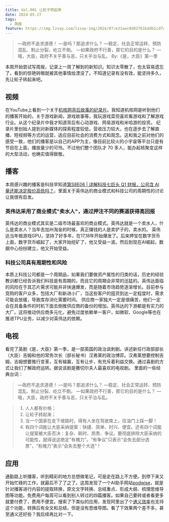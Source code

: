 ```yaml
---
title: Vol.001 让轮子转起来
date: 2024-05-27
tags:
  - 周报
feature: https://img.lzsay.com/lzsay-img/2024/07/e21aec0d82f61bddb1cd7c232315b435.png
---
```

>  —政府不追求道德！
>  —是吗？那追求什么？
>  —稳定、社会正常运转、预防混乱、制止分裂、屹立不倒。
>  —如果政府不行善，那它的目的是什么？
>  —哦，大臣，政府不关乎善与恶，只关乎治与乱。
>  By:《是，大臣》第一季

本周开始尝试写周报，记录上一周了解到的新知识。知识太零散了，也太容易遗忘了，看到的惊艳转眼就被其他事情给湮没了。不知道记录有没有效，能坚持多久，先让轮子转起来吧。
<!--more-->
## 视频
在YouTube上看到一个关于[机核网背后故事的纪录片](https://youtu.be/QVRsjaJFxqM?si=k4VNpnhQCYJOZWvO)。我知道机核网是听到他们的播客开始的，关于游戏新闻，游戏故事等，我玩游戏菜但喜欢看游戏和了解游戏行业。从这个纪录片中我才知道背后有心动游戏、网易游戏和米哈游的投资。 纪录片里创始人提到对新媒体的探索程度较低，营收压力较大，也在逐步去了解直播、短视频等方式的运营，适应目前社会的消费方式和观念。这和我之前对他们的感受一致，他们的播客是以自己的APP为主，像目前比较火的小宇宙等平台只是有节目在上面，播放量少的可怜。不过他们整个团队才 70 多人，能办起核聚变这样的大型活动，也确实值得致敬。

## 播客
本周感兴趣的播客是科技早知道[第S8E06 | 详解科技七巨头 Q1 财报，公司含 AI 量还能决定股价高低吗？](https://www.xiaoyuzhoufm.com/episode/6650355a193c150243cf0c06)，里面关于英伟达的商业模式和科技公司的周期性的讨论让我很有启发。
### 英伟达采用了商业模式"卖水人"，通过押注不同的赛道获得高回报
英伟达的商业模式其实是二级市场最喜欢的商业模式。英伟达就是一个卖水人，什么是卖水人？当年去加州淘金的时候，真正赚钱的人是卖铲子的，卖水的。
英伟达当年做游戏GPU，坚持了好多年，在17,18年开始爆发了。后来押宝在数字货币上面，数字货币崛起了，大家开始挖矿了，他又受益一波。然后到现在AI崛起，数据中心纷纷建立，他又开始受益。
### 科技公司具有周期性和风险
本质上科技公司都是一个周期品，如果我们要做资产属性的归类的话，历史的经验教训都已经告诉我们科技是有周期的，而且它的周期会非常的迅猛的。英伟达面临的风险在于其芯片需求可能并非快速爆发，而是随着市场趋势逐渐增长。目前参与竞购的客户众多，包括大厂和新进小厂，当这些客户的囤货到达一定程度时，需求可能会放缓，导致库存消化需要时间。
供应商一家独大一定是很痛苦，他们一定会在具备条件的时机下面去倒推供应商的备份的增加。英伟达的下游都是有实力的大厂。这将推动供应商多元化，避免过度依赖单一客户，如微软、Google等也在推进TPU业务，以减少对英伟达的依赖。

## 电视
看完了英剧《是，大臣》第一季，是一部英国的政治讽刺剧。讲述新任行政部部长（大臣）吉姆和他的常务次长（部长秘书）汉弗莱的政治博弈。汉弗莱想要控制吉姆，吉姆想要推行变革，互有输赢，互有让步，有充斥着利益交换。通过喜剧的方式让我们了解政府运转。据说该剧是撒切尔夫人最喜欢的电视剧。
里面的一些经典台词：
>  —政府不追求道德！
>  —是吗？那追求什么？
>  —稳定、社会正常运转、预防混乱、制止分裂、屹立不倒。
>  —如果政府不行善，那它的目的是什么？
>  —哦，大臣，政府不关乎善与恶，只关乎治与乱。

> 1. 人人都有价格；
> 2. 让轮子转起来；
> 3. 当一个国家在走下坡路时，得有人坐在驾驶席上，往油门上踩一脚！
> 4. 有四个词能让大臣采纳提案：快捷、简单、时兴、便宜。还有四个词能让提案被大臣否决：复杂、耗时、昂贵、争议。要彻底排除大臣采纳的可能性，就得说这绝定“有魄力”。“有争议”只表示“会失去部分选票”，“有魄力”表示“会失去整个大选”！

## 应用
通勤路上听播客，听到精彩的地方总想做笔记，可是走在路上不方便。到停下来又开始忙碌的工作，就最后不了了之了。这周发现了一个AI助手网站[podwise](https://podwise.ai/dashboard/trending)，就是针对播客进行内容的提取转换，原文文字转换、总结重点、形成大纲、梳理思维导图等功能。免费用户每周可以看到别人转过的四篇播客。如果自己要转或者看更多就要付费了，费用不便宜。搜索了下类似的应用，发现阿里出了个[通义效率](https://tongyi.aliyun.com/efficiency/home)也支持这个功能，转换后有全文和总结，但是没有思维导图。看了下效果两个差不多，甚至通义还好些？我后续再比对一下。
